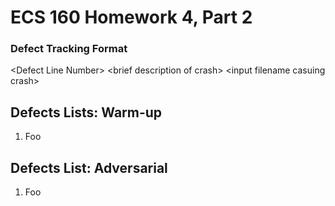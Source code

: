 # ECS 160 Homework 4, Part 2

### Defect Tracking Format

\<Defect Line Number\> \<brief description of crash\> \<input filename casuing crash\>
## Defects Lists: Warm-up
1. Foo


## Defects List: Adversarial
1. Foo